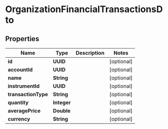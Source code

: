 

# OrganizationFinancialTransactionsDto


## Properties

Name | Type | Description | Notes
------------ | ------------- | ------------- | -------------
**id** | **UUID** |  |  [optional]
**accountId** | **UUID** |  |  [optional]
**name** | **String** |  |  [optional]
**instrumentId** | **UUID** |  |  [optional]
**transactionType** | **String** |  |  [optional]
**quantity** | **Integer** |  |  [optional]
**averagePrice** | **Double** |  |  [optional]
**currency** | **String** |  |  [optional]



